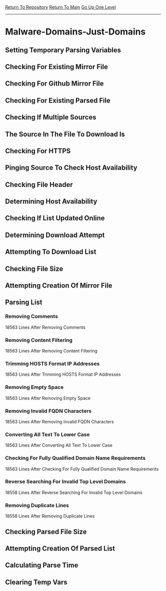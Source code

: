 [Return To Repository](https://github.com/deathbybandaid/piholeparser/)
[Return To Main](https://github.com/deathbybandaid/piholeparser/blob/master/RecentRunLogs/Mainlog.md)
[Go Up One Level](https://github.com/deathbybandaid/piholeparser/blob/master/RecentRunLogs/TopLevelScripts/30-Processing-Blacklists.md)
____________________________________
# Malware-Domains-Just-Domains
## Setting Temporary Parsing Variables
## Checking For Existing Mirror File
## Checking For Github Mirror File
## Checking For Existing Parsed File
## Checking If Multiple Sources
## The Source In The File To Download Is
## Checking For HTTPS
## Pinging Source To Check Host Availability
## Checking File Header
## Determining Host Availability
## Checking If List Updated Online
## Determining Download Attempt
## Attempting To Download List
## Checking File Size
## Attempting Creation Of Mirror File
## Parsing List
### Removing Comments
18563 Lines After Removing Comments
### Removing Content Filtering
18563 Lines After Removing Content Filtering
### Trimming HOSTS Format IP Addresses
18563 Lines After Trimming HOSTS Format IP Addresses
### Removing Empty Space
18563 Lines After Removing Empty Space
### Removing Invalid FQDN Characters
18563 Lines After Removing Invalid FQDN Characters
### Converting All Text To Lower Case
18563 Lines After Converting All Text To Lower Case
### Checking For Fully Qualified Domain Name Requirements
18563 Lines After Checking For Fully Qualified Domain Name Requirements
### Reverse Searching For Invalid Top Level Domains
18558 Lines After Reverse Searching For Invalid Top Level Domains
### Removing Duplicate Lines
18558 Lines After Removing Duplicate Lines
## Checking Parsed File Size
## Attempting Creation Of Parsed List
## Calculating Parse Time
## Clearing Temp Vars
